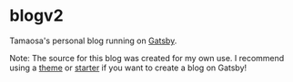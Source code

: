 # blogv2

Tamaosa's personal blog running on [Gatsby](https://www.gatsbyjs.com/).

Note: The source for this blog was created for my own use. I recommend using a [theme](https://jamstackthemes.dev/ssg/gatsby/) or [starter](https://www.gatsbyjs.com/starters-next) if you want to create a blog on Gatsby!
